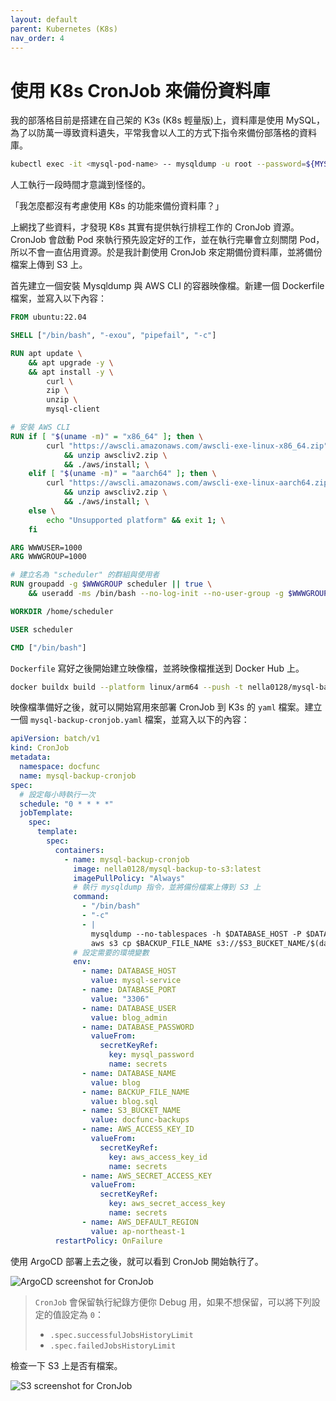 ```yaml
---
layout: default
parent: Kubernetes (K8s)
nav_order: 4
---
```


# 使用 K8s CronJob 來備份資料庫

我的部落格目前是搭建在自己架的 K3s (K8s 輕量版)上，資料庫是使用 MySQL，為了以防萬一導致資料遺失，平常我會以人工的方式下指令來備份部落格的資料庫。

```bash
kubectl exec -it <mysql-pod-name> -- mysqldump -u root --password=${MYSQL_ROOT_PASSWORD} $DATABASE_NAME > backup.sql
```

人工執行一段時間才意識到怪怪的。

「我怎麼都沒有考慮使用 K8s 的功能來備份資料庫？」

上網找了些資料，才發現 K8s 其實有提供執行排程工作的 CronJob 資源。CronJob 會啟動 Pod 來執行預先設定好的工作，並在執行完畢會立刻關閉 Pod，所以不會一直佔用資源。於是我計劃使用 CronJob 來定期備份資料庫，並將備份檔案上傳到 S3 上。

首先建立一個安裝 Mysqldump 與 AWS CLI 的容器映像檔。新建一個 Dockerfile 檔案，並寫入以下內容：

```dockerfile
FROM ubuntu:22.04

SHELL ["/bin/bash", "-exou", "pipefail", "-c"]

RUN apt update \
    && apt upgrade -y \
    && apt install -y \
        curl \
        zip \
        unzip \
        mysql-client

# 安裝 AWS CLI
RUN if [ "$(uname -m)" = "x86_64" ]; then \
        curl "https://awscli.amazonaws.com/awscli-exe-linux-x86_64.zip" -o "awscliv2.zip" \
            && unzip awscliv2.zip \
            && ./aws/install; \
    elif [ "$(uname -m)" = "aarch64" ]; then \
        curl "https://awscli.amazonaws.com/awscli-exe-linux-aarch64.zip" -o "awscliv2.zip" \
            && unzip awscliv2.zip \
            && ./aws/install; \
    else \
        echo "Unsupported platform" && exit 1; \
    fi

ARG WWWUSER=1000
ARG WWWGROUP=1000

# 建立名為 "scheduler" 的群組與使用者
RUN groupadd -g $WWWGROUP scheduler || true \
    && useradd -ms /bin/bash --no-log-init --no-user-group -g $WWWGROUP -u $WWWUSER scheduler

WORKDIR /home/scheduler

USER scheduler

CMD ["/bin/bash"]
```

`Dockerfile` 寫好之後開始建立映像檔，並將映像檔推送到 Docker Hub 上。

```bash
docker buildx build --platform linux/arm64 --push -t nella0128/mysql-backup-to-s3 .
```

映像檔準備好之後，就可以開始寫用來部署 CronJob 到 K3s 的 `yaml` 檔案。建立一個 `mysql-backup-cronjob.yaml` 檔案，並寫入以下的內容：

```yaml
apiVersion: batch/v1
kind: CronJob
metadata:
  namespace: docfunc
  name: mysql-backup-cronjob
spec:
  # 設定每小時執行一次
  schedule: "0 * * * *"
  jobTemplate:
    spec:
      template:
        spec:
          containers:
            - name: mysql-backup-cronjob
              image: nella0128/mysql-backup-to-s3:latest
              imagePullPolicy: "Always"
              # 執行 mysqldump 指令，並將備份檔案上傳到 S3 上
              command:
                - "/bin/bash"
                - "-c"
                - |
                  mysqldump --no-tablespaces -h $DATABASE_HOST -P $DATABASE_PORT -u $DATABASE_USER --password=$DATABASE_PASSWORD $DATABASE_NAME > $BACKUP_FILE_NAME
                  aws s3 cp $BACKUP_FILE_NAME s3://$S3_BUCKET_NAME/$(date +'%Y%m%d%H%M%S')_$BACKUP_FILE_NAME
              # 設定需要的環境變數
              env:
                - name: DATABASE_HOST
                  value: mysql-service
                - name: DATABASE_PORT
                  value: "3306"
                - name: DATABASE_USER
                  value: blog_admin
                - name: DATABASE_PASSWORD
                  valueFrom:
                    secretKeyRef:
                      key: mysql_password
                      name: secrets
                - name: DATABASE_NAME
                  value: blog
                - name: BACKUP_FILE_NAME
                  value: blog.sql
                - name: S3_BUCKET_NAME
                  value: docfunc-backups
                - name: AWS_ACCESS_KEY_ID
                  valueFrom:
                    secretKeyRef:
                      key: aws_access_key_id
                      name: secrets
                - name: AWS_SECRET_ACCESS_KEY
                  valueFrom:
                    secretKeyRef:
                      key: aws_secret_access_key
                      name: secrets
                - name: AWS_DEFAULT_REGION
                  value: ap-northeast-1
          restartPolicy: OnFailure
```

使用 ArgoCD 部署上去之後，就可以看到 CronJob 開始執行了。

![ArgoCD screenshot for CronJob](https://docfunc-files.s3.ap-northeast-1.amazonaws.com/images/2023_12_14_17_08_55_c9562b0a863e.png)

> `CronJob` 會保留執行紀錄方便你 Debug 用，如果不想保留，可以將下列設定的值設定為 `0`：
>
> - `.spec.successfulJobsHistoryLimit`
> - `.spec.failedJobsHistoryLimit`

檢查一下 S3 上是否有檔案。

![S3 screenshot for CronJob](https://docfunc-files.s3.ap-northeast-1.amazonaws.com/images/2023_12_14_17_16_13_6f27b3836c12.png)
